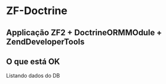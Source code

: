 ZF-Doctrine
===========

Applicação ZF2 + DoctrineORMMOdule + ZendDeveloperTools 
-------------------------------------------------------

O que está OK
-------------

Listando dados do DB